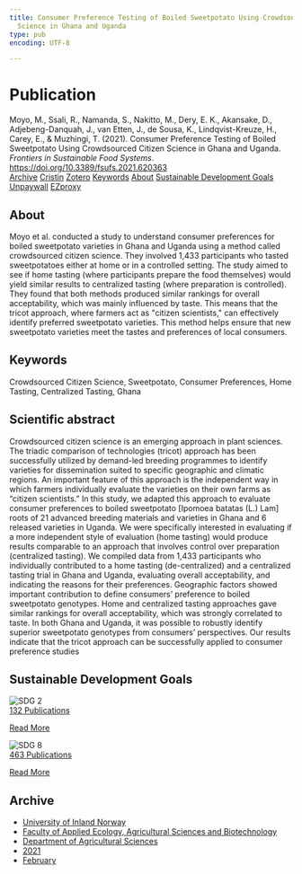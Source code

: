 ```yaml
---
title: Consumer Preference Testing of Boiled Sweetpotato Using Crowdsourced Citizen
  Science in Ghana and Uganda
type: pub
encoding: UTF-8

---
```

<h1>Publication</h1>
<article id="csl-bib-container-TDPRMM8N" class="csl-bib-container">
  <div class="csl-bib-body"> <div class="csl-entry">Moyo, M., Ssali, R., Namanda, S., Nakitto, M., Dery, E. K., Akansake, D., Adjebeng-Danquah, J., van Etten, J., de Sousa, K., Lindqvist-Kreuze, H., Carey, E., &#38; Muzhingi, T. (2021). Consumer Preference Testing of Boiled Sweetpotato Using Crowdsourced Citizen Science in Ghana and Uganda. <i>Frontiers in Sustainable Food Systems</i>. <a href="https://doi.org/10.3389/fsufs.2021.620363">https://doi.org/10.3389/fsufs.2021.620363</a></div> </div>
  <div class="csl-bib-buttons">
    <a href="#taxonomy-article-TDPRMM8N" alt="archive" class="csl-bib-button">Archive</a>
    <a href="https://app.cristin.no/results/show.jsf?id=1886601" alt="Cristin" class="csl-bib-button">Cristin</a>
    <a href="http://zotero.org/groups/5881554/items/TDPRMM8N" alt="Zotero" class="csl-bib-button">Zotero</a>
    <a href="#keywords-article-TDPRMM8N" alt="keywords" class="csl-bib-button">Keywords</a>
    <a href="#about-article-TDPRMM8N" alt="about_pub" class="csl-bib-button">About</a>
    <a href="#sdg-article-TDPRMM8N" alt="sdg" class="csl-bib-button">Sustainable Development Goals</a>
    <a href="https://www.frontiersin.org/articles/10.3389/fsufs.2021.620363/pdf" alt="Unpaywall" class="csl-bib-button">Unpaywall</a>
    <a href="https://www.frontiersin.org/articles/10.3389/fsufs.2021.620363/pdf" alt="EZproxy" class="csl-bib-button">EZproxy</a>
  </div>
  <div id="csl-bib-meta-container-TDPRMM8N"></div>
</article>
<div id="csl-bib-meta-TDPRMM8N" class="csl-bib-meta">
  <article id="about-article-TDPRMM8N" class="about_pub-article">
    <h1>About</h1>
    Moyo et al. conducted a study to understand consumer preferences for boiled sweetpotato varieties in Ghana and Uganda using a method called crowdsourced citizen science. They involved 1,433 participants who tasted sweetpotatoes either at home or in a controlled setting. The study aimed to see if home tasting (where participants prepare the food themselves) would yield similar results to centralized tasting (where preparation is controlled). They found that both methods produced similar rankings for overall acceptability, which was mainly influenced by taste. This means that the tricot approach, where farmers act as "citizen scientists," can effectively identify preferred sweetpotato varieties. This method helps ensure that new sweetpotato varieties meet the tastes and preferences of local consumers.
  </article>
  <article id="keywords-article-TDPRMM8N" class="keywords-article">
    <h1>Keywords</h1>
    Crowdsourced Citizen Science, Sweetpotato, Consumer Preferences, Home Tasting, Centralized Tasting, Ghana
  </article>
  <article id="abstract-article-TDPRMM8N" class="abstract-article">
    <h1>Scientific abstract</h1>
    Crowdsourced citizen science is an emerging approach in plant sciences. The 
triadic comparison of technologies (tricot) approach has been successfully utilized 
by demand-led breeding programmes to identify varieties for dissemination suited to 
specific geographic and climatic regions. An important feature of this approach is the 
independent way in which farmers individually evaluate the varieties on their own farms 
as “citizen scientists.” In this study, we adapted this approach to evaluate consumer 
preferences to boiled sweetpotato [Ipomoea batatas (L.) Lam] roots of 21 advanced 
breeding materials and varieties in Ghana and 6 released varieties in Uganda. We 
were specifically interested in evaluating if a more independent style of evaluation 
(home tasting) would produce results comparable to an approach that involves control 
over preparation (centralized tasting). We compiled data from 1,433 participants who 
individually contributed to a home tasting (de-centralized) and a centralized tasting trial in 
Ghana and Uganda, evaluating overall acceptability, and indicating the reasons for their 
preferences. Geographic factors showed important contribution to define consumers’ 
preference to boiled sweetpotato genotypes. Home and centralized tasting approaches 
gave similar rankings for overall acceptability, which was strongly correlated to taste. 
In both Ghana and Uganda, it was possible to robustly identify superior sweetpotato 
genotypes from consumers’ perspectives. Our results indicate that the tricot approach 
can be successfully applied to consumer preference studies
  </article>
  <article id="sdg-article-TDPRMM8N" class="sdg-article">
    <h1>Sustainable Development Goals</h1>
    <div class="sdg-container"><div id="sdg2" class="sdg">
        <img src="{{< params subfolder >}}images/sdg/sdg02_en.png" class="image" alt="SDG 2">
        <div class="sdg-overlay">
          <a href="{{< params subfolder >}}en/archive/?sdg=2#archive" class="sdg-publication-count"><span>132</span> Publications</a>
          <p><a href="https://sdgs.un.org/goals/goal2" class="sdg-read-more">Read More</a></p>
        </div>
      </div> <div id="sdg8" class="sdg">
        <img src="{{< params subfolder >}}images/sdg/sdg08_en.png" class="image" alt="SDG 8">
        <div class="sdg-overlay">
          <a href="{{< params subfolder >}}en/archive/?sdg=8#archive" class="sdg-publication-count"><span>463</span> Publications</a>
          <p><a href="https://sdgs.un.org/goals/goal8" class="sdg-read-more">Read More</a></p>
        </div>
      </div></div>
  </article>
  <article id="taxonomy-article-TDPRMM8N" class="taxonomy-article">
    <h1>Archive</h1>
    <ul>
      <li><a href="{{< params subfolder >}}en/archive/?key=3DCRN523">University of Inland Norway</a></li>
      <li><a href="{{< params subfolder >}}en/archive/?key=T77LXH6D">Faculty of Applied Ecology, Agricultural Sciences and Biotechnology</a></li>
      <li><a href="{{< params subfolder >}}en/archive/?key=SSN4QLEC">Department of Agricultural Sciences</a></li>
      <li><a href="{{< params subfolder >}}en/archive/?key=LRBGYVJB">2021</a></li>
      <li><a href="{{< params subfolder >}}en/archive/?key=QGQEMDTT">February</a></li>
    </ul>
  </article>
</div>

